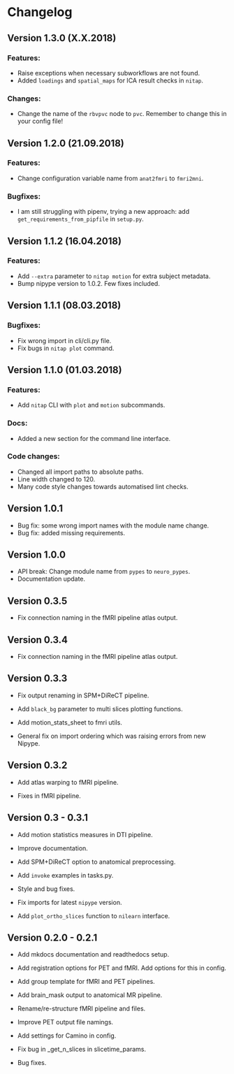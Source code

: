 Changelog
=========

Version 1.3.0 (X.X.2018)
--------------------------

### Features:

- Raise exceptions when necessary subworkflows are not found.
- Added `loadings` and `spatial_maps` for ICA result checks in `nitap`.


### Changes:

- Change the name of the `rbvpvc` node to `pvc`. Remember to change this in  your config file!


Version 1.2.0 (21.09.2018)
--------------------------

### Features:

- Change configuration variable name from `anat2fmri` to `fmri2mni`.

### Bugfixes:

- I am still struggling with pipenv, trying a new approach: add `get_requirements_from_pipfile`
in `setup.py`.


Version 1.1.2 (16.04.2018)
--------------------------

### Features:

- Add `--extra` parameter to `nitap motion` for extra subject metadata.
- Bump nipype version to 1.0.2. Few fixes included.


Version 1.1.1 (08.03.2018)
--------------------------

### Bugfixes:

- Fix wrong import in cli/cli.py file.
- Fix bugs in `nitap plot` command.


Version 1.1.0 (01.03.2018)
--------------------------

### Features:

- Add `nitap` CLI with `plot` and `motion` subcommands.


### Docs:

- Added a new section for the command line interface.


### Code changes:

- Changed all import paths to absolute paths.
- Line width changed to 120.
- Many code style changes towards automatised lint checks.


Version 1.0.1
-------------

- Bug fix: some wrong import names with the module name change.
- Bug fix: added missing requirements.


Version 1.0.0
-------------

- API break: Change module name from `pypes` to `neuro_pypes`.
- Documentation update.


Version 0.3.5
-------------

- Fix connection naming in the fMRI pipeline atlas output.


Version 0.3.4
-------------

- Fix connection naming in the fMRI pipeline atlas output.


Version 0.3.3
-------------

- Fix output renaming in SPM+DiReCT pipeline.

- Add `black_bg` parameter to multi slices plotting functions.

- Add motion_stats_sheet to fmri utils.

- General fix on import ordering which was raising errors from new Nipype.

Version 0.3.2
-------------

- Add atlas warping to fMRI pipeline.

- Fixes in fMRI pipeline.

Version 0.3 - 0.3.1
-------------------
- Add motion statistics measures in DTI pipeline.

- Improve documentation.

- Add SPM+DiReCT option to anatomical preprocessing.

- Add `invoke` examples in tasks.py.

- Style and bug fixes.

- Fix imports for latest `nipype` version.

- Add `plot_ortho_slices` function to `nilearn` interface.


Version 0.2.0 - 0.2.1
---------------------
- Add mkdocs documentation and readthedocs setup.

- Add registration options for PET and fMRI. Add options for this in config.

- Add group template for fMRI and PET pipelines.

- Add brain_mask output to anatomical MR pipeline.

- Rename/re-structure fMRI pipeline and files.

- Improve PET output file namings.

- Add settings for Camino in config.

- Fix bug in _get_n_slices in slicetime_params.

- Bug fixes.
